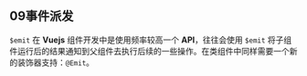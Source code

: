## 09事件派发

`$emit` 在 **Vuejs** 组件开发中是使用频率较高一个 **API**，往往会使用 `$emit` 将子组件运行后的结果通知到父组件去执行后续的一些操作。在类组件中同样需要一个新的装饰器支持：`@Emit`。

